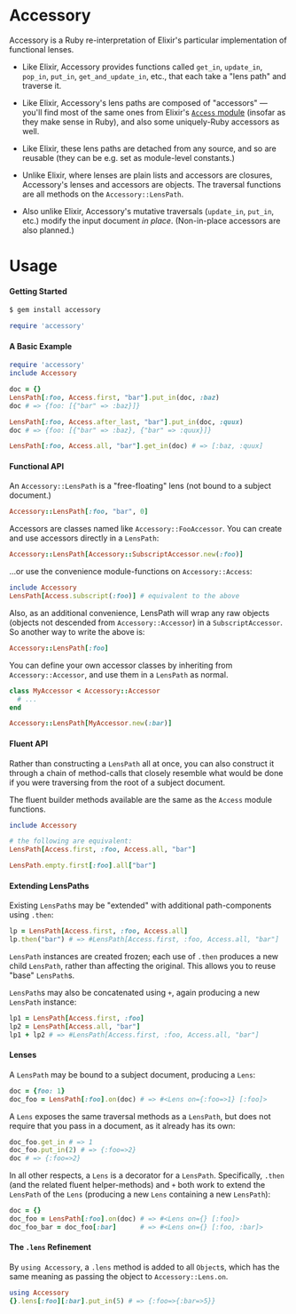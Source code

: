 # Accessory

Accessory is a Ruby re-interpretation of Elixir's particular implementation of functional lenses.

* Like Elixir, Accessory provides functions called `get_in`, `update_in`, `pop_in`, `put_in`, `get_and_update_in`, etc., that each take a "lens path" and traverse it.

* Like Elixir, Accessory's lens paths are composed of "accessors" — you'll find most of the same ones from Elixir's [`Access` module](https://hexdocs.pm/elixir/Access.html) (insofar as they make sense in Ruby), and also some uniquely-Ruby accessors as well.

* Like Elixir, these lens paths are detached from any source, and so are reusable (they can be e.g. set as module-level constants.)

* Unlike Elixir, where lenses are plain lists and accessors are closures, Accessory's lenses and accessors are objects. The traversal functions are all methods on the `Accessory::LensPath`.

* Also unlike Elixir, Accessory's mutative traversals (`update_in`, `put_in`, etc.) modify the input document *in place*. (Non-in-place accessors are also planned.)

# Usage

#### Getting Started

```sh
$ gem install accessory
```

```ruby
require 'accessory'
```

#### A Basic Example

```ruby
require 'accessory'
include Accessory

doc = {}
LensPath[:foo, Access.first, "bar"].put_in(doc, :baz)
doc # => {foo: [{"bar" => :baz}]}

LensPath[:foo, Access.after_last, "bar"].put_in(doc, :quux)
doc # => {foo: [{"bar" => :baz}, {"bar" => :quux}]}

LensPath[:foo, Access.all, "bar"].get_in(doc) # => [:baz, :quux]
```

#### Functional API

An `Accessory::LensPath` is a "free-floating" lens (not bound to a subject document.)

```ruby
Accessory::LensPath[:foo, "bar", 0]
```

Accessors are classes named like `Accessory::FooAccessor`. You can create and use accessors directly in a `LensPath`:

```ruby
Accessory::LensPath[Accessory::SubscriptAccessor.new(:foo)]
```

...or use the convenience module-functions on `Accessory::Access`:

```ruby
include Accessory
LensPath[Access.subscript(:foo)] # equivalent to the above
```

Also, as an additional convenience, LensPath will wrap any raw objects (objects not descended from `Accessory::Accessor`) in a `SubscriptAccessor`. So another way to write the above is:

```ruby
Accessory::LensPath[:foo]
```

You can define your own accessor classes by inheriting from `Accessory::Accessor`, and use them in a `LensPath` as normal.

```ruby
class MyAccessor < Accessory::Accessor
  # ...
end

Accessory::LensPath[MyAccessor.new(:bar)]
```

#### Fluent API

Rather than constructing a `LensPath` all at once, you can also construct it through a chain of method-calls that closely resemble what would be done if you were traversing from the root of a subject document.

The fluent builder methods available are the same as the `Access` module functions.

```ruby
include Accessory

# the following are equivalent:
LensPath[Access.first, :foo, Access.all, "bar"]

LensPath.empty.first[:foo].all["bar"]
```

#### Extending LensPaths

Existing `LensPath`s may be "extended" with additional path-components using `.then`:

```ruby
lp = LensPath[Access.first, :foo, Access.all]
lp.then("bar") # => #LensPath[Access.first, :foo, Access.all, "bar"]
```

`LensPath` instances are created frozen; each use of `.then` produces a new child `LensPath`, rather than affecting the original. This allows you to reuse "base" `LensPath`s.

`LensPath`s may also be concatenated using `+`, again producing a new `LensPath` instance:

```ruby
lp1 = LensPath[Access.first, :foo]
lp2 = LensPath[Access.all, "bar"]
lp1 + lp2 # => #LensPath[Access.first, :foo, Access.all, "bar"]
```

#### Lenses

A `LensPath` may be bound to a subject document, producing a `Lens`:

```ruby
doc = {foo: 1}
doc_foo = LensPath[:foo].on(doc) # => #<Lens on={:foo=>1} [:foo]>
```

A `Lens` exposes the same traversal methods as a `LensPath`, but does not require that you pass in a document, as it already has its own:

```ruby
doc_foo.get_in # => 1
doc_foo.put_in(2) # => {:foo=>2}
doc # => {:foo=>2}
```

In all other respects, a `Lens` is a decorator for a `LensPath`. Specifically, `.then` (and the related fluent helper-methods) and `+` both work to extend the `LensPath` of the `Lens` (producing a new `Lens` containing a new `LensPath`):

```ruby
doc = {}
doc_foo = LensPath[:foo].on(doc) # => #<Lens on={} [:foo]>
doc_foo_bar = doc_foo[:bar]      # => #<Lens on={} [:foo, :bar]>
```

#### The `.lens` Refinement

By `using Accessory`, a `.lens` method is added to all `Object`s, which has the same meaning as passing the object to `Accessory::Lens.on`.

```ruby
using Accessory
{}.lens[:foo][:bar].put_in(5) # => {:foo=>{:bar=>5}}
```
